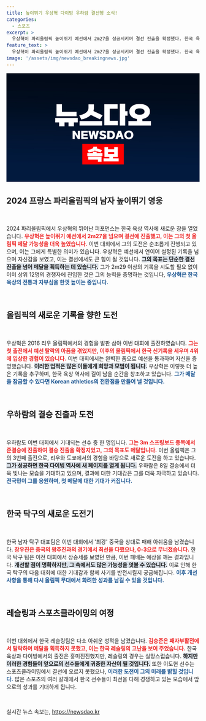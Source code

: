 ```yaml
---
title: 높이뛰기 우상혁 다이빙 우하람 결선행 소식!
categories:
  - 스포츠
excerpt: >
  우상혁이 파리올림픽 높이뛰기 예선에서 2m27을 성공시키며 결선 진출을 확정했다. 한국 육상의 역사적인 메달 획득 기대감이 높아지고 있다. 11일 결선에서 그의 도전이 주목받고 있다.
feature_text: >
  우상혁이 파리올림픽 높이뛰기 예선에서 2m27을 성공시키며 결선 진출을 확정했다. 한국 육상의 역사적인 메달 획득 기대감이 높아지고 있다. 11일 결선에서 그의 도전이 주목받고 있다.
image: '/assets/img/newsdao_breakingnews.jpg'
---
```


<p><img src="/assets/img/newsdao_breakingnews.jpg" alt="bookingtag 속보" /></p>

<h2 data-ke-size="size26">2024 프랑스 파리올림픽의 남자 높이뛰기 영웅</h2>

<p data-ke-size="size16">&nbsp;</p>

<p data-ke-size="size16">2024 파리올림픽에서 우상혁의 뛰어난 퍼포먼스는 한국 육상 역사에 새로운 장을 열었습니다. <b><span style="color: #ee2323;">우상혁은 높이뛰기 예선에서 2m27을 넘으며 결선에 진출했고, 이는 그의 첫 올림픽 메달 가능성을 더욱 높였습니다.</span></b> 이번 대회에서 그의 도전은 순조롭게 진행되고 있으며, 이는 그에게 특별한 의미가 있습니다. 우상혁은 예선에서 연이어 설정된 기록을 넘으며 자신감을 보였고, 이는 결선에서도 큰 힘이 될 것입니다. <b><span style="background-color: #21538527;">그의 목표는 단순한 결선 진출을 넘어 메달을 획득하는 데 있습니다.</span></b> 그가 2m29 이상의 기록을 시도할 필요 없이 이미 상위 12명의 경쟁자에 진입한 것은 그의 능력을 증명하는 것입니다, <b><span style="color: #1a5490;">우상혁은 한국 육상의 전통과 자부심을 한껏 높이는 중입니다.</span></b></p>

<p data-ke-size="size16">&nbsp;</p>

<h2 data-ke-size="size26">올림픽의 새로운 기록을 향한 도전</h2>

<p data-ke-size="size16">&nbsp;</p>

<p data-ke-size="size16">우상혁은 2016 리우 올림픽에서의 경험을 발판 삼아 이번 대회에 출전하였습니다. <b><span style="color: #ee2323;">그는 첫 출전에서 예선 탈락의 아픔을 겪었지만, 이후의 올림픽에서 한국 신기록을 세우며 4위에 입상한 경험이 있습니다.</span></b> 이번 대회에서는 완벽한 폼으로 예선을 통과하며 자신을 증명했습니다. <b><span style="background-color: #21538527;">이러한 업적은 많은 이들에게 희망과 모범이 됩니다.</span></b> 우상혁은 이렇듯 더 높은 기록을 추구하며, 한국 육상 역사에 길이 남을 순간을 창조하고 있습니다. <b><span style="color: #1a5490;">그가 메달을 잠금할 수 있다면 Korean athletics의 전환점을 만들어 낼 것입니다.</span></b></p>

<p data-ke-size="size16">&nbsp;</p>

<h2 data-ke-size="size26">우하람의 결승 진출과 도전</h2>

<p data-ke-size="size16">&nbsp;</p>

<p data-ke-size="size16">우하람도 이번 대회에서 기대되는 선수 중 한 명입니다. <b><span style="color: #ee2323;">그는 3m 스프링보드 종목에서 준결승에 진출하여 결승 진출을 확정지었고, 그의 목표도 메달입니다.</span></b> 이번 올림픽은 그의 3번째 출전으로, 리우와 도쿄에서의 경험을 바탕으로 새로운 도전을 하고 있습니다. <b><span style="background-color: #21538527;">그가 성공하면 한국 다이빙 역사에 새 페이지를 열게 됩니다.</span></b> 우하람은 8일 결승에서 더욱 빛나는 모습을 기대하고 있으며, 결과에 대한 기대감은 그를 더욱 자극하고 있습니다. <b><span style="color: #1a5490;">전국민이 그를 응원하며, 첫 메달에 대한 기대가 커집니다.</span></b></p>

<p data-ke-size="size16">&nbsp;</p>

<h2 data-ke-size="size26">한국 탁구의 새로운 도전기</h2>

<p data-ke-size="size16">&nbsp;</p>

<p data-ke-size="size16">한국 남자 탁구 대표팀은 이번 대회에서 '최강' 중국을 상대로 패해 아쉬움을 남겼습니다. <b><span style="color: #ee2323;">장우진은 중국의 왕추진과의 경기에서 최선을 다했으나, 0-3으로 무너졌습니다.</span></b> 한국 탁구 팀은 이전 대회에서 상승세를 보였던 만큼, 이번 패배는 예상을 깨는 결과입니다. <b><span style="background-color: #21538527;">개선할 점이 명확하지만, 그 속에서도 많은 가능성을 엿볼 수 있습니다.</span></b> 이로 인해 한국 탁구의 다음 대회에 대한 기대감과 함께 사기를 반전시킬지 궁금해집니다. <b><span style="color: #1a5490;">이후 개선 사항을 통해 다시 올림픽 무대에서 화려한 성과를 남길 수 있을 것입니다.</span></b></p>

<p data-ke-size="size16">&nbsp;</p>

<h2 data-ke-size="size26">레슬링과 스포츠클라이밍의 여정</h2>

<p data-ke-size="size16">&nbsp;</p>

<p data-ke-size="size16">이번 대회에서 한국 레슬링팀은 다소 아쉬운 성적을 남겼습니다. <b><span style="color: #ee2323;">김승준은 패자부활전에서 탈락하며 메달을 획득하지 못했고, 이는 한국 레슬링의 고난을 보여 주었습니다.</span></b> 한국 육상과 다이빙에서의 출전은 흥미진진했지만, 레슬링의 경우는 실망스럽습니다. <b><span style="background-color: #21538527;">하지만 이러한 경험들이 앞으로의 선수들에게 귀중한 자산이 될 것입니다.</span></b> 또한 이도현 선수는 스포츠클라이밍에서 결선에 오르지 못했으나, <b><span style="color: #1a5490;">이러한 도전이 그의 미래를 밝힐 것입니다.</span></b> 많은 스포츠의 여러 갈래에서 한국 선수들이 최선을 다해 경쟁하고 있는 모습에서 앞으로의 성과를 기대하게 됩니다.</p>

<p data-ke-size="size16">&nbsp;</p>
실시간 뉴스 속보는, <a href="https://newsdao.kr" rel="dofollow">https://newsdao.kr</a>


